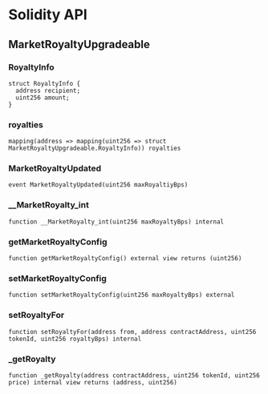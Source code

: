 # Solidity API

## MarketRoyaltyUpgradeable

### RoyaltyInfo

```solidity
struct RoyaltyInfo {
  address recipient;
  uint256 amount;
}
```

### royalties

```solidity
mapping(address => mapping(uint256 => struct MarketRoyaltyUpgradeable.RoyaltyInfo)) royalties
```

### MarketRoyaltyUpdated

```solidity
event MarketRoyaltyUpdated(uint256 maxRoyaltiyBps)
```

### __MarketRoyalty_int

```solidity
function __MarketRoyalty_int(uint256 maxRoyaltyBps) internal
```

### getMarketRoyaltyConfig

```solidity
function getMarketRoyaltyConfig() external view returns (uint256)
```

### setMarketRoyaltyConfig

```solidity
function setMarketRoyaltyConfig(uint256 maxRoyaltyBps) external
```

### setRoyaltyFor

```solidity
function setRoyaltyFor(address from, address contractAddress, uint256 tokenId, uint256 royaltyBps) internal
```

### _getRoyalty

```solidity
function _getRoyalty(address contractAddress, uint256 tokenId, uint256 price) internal view returns (address, uint256)
```

